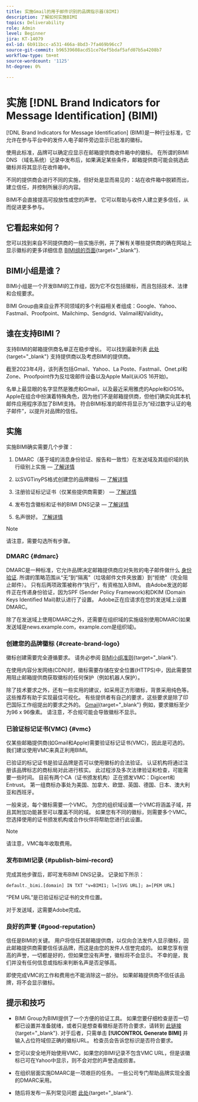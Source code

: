 ```yaml
---
title: 实施Gmail的用于邮件识别的品牌指示器(BIMI)
description: 了解如何实施BIMI
topics: Deliverability
role: Admin
level: Beginner
jira: KT-14079
exl-id: 6b911bcc-a531-466a-8bd3-7fa469b96cc7
source-git-commit: b96539608acd51ce76ef5bdaf5afd07b5a4208b7
workflow-type: tm+mt
source-wordcount: '1125'
ht-degree: 0%

---
```


# 实施 [!DNL Brand Indicators for Message Identification] (BIMI)

[!DNL Brand Indicators for Message Identification] (BIMI)是一种行业标准，它允许在参与平台中的发件人电子邮件旁边显示已批准的徽标。

使用此标准，品牌可以确定应显示在邮箱提供商收件箱中的徽标。 在所谓的BIMI DNS （域名系统）记录中发布后，如果满足某些条件，邮箱提供商可能会挑选此徽标并将其显示在收件箱中。

不同的提供商会进行不同的实施，但好处是显而易见的：站在收件箱中脱颖而出，建立信任，并控制所展示的内容。

BIMI不会直接提高可投放性或您的声誉。 它可以帮助与收件人建立更多信任，从而促进更多参与。

## 它看起来如何？

您可以找到来自不同提供商的一些实施示例，并了解有关哪些提供商的确在网站上显示徽标的更多详细信息 [BIMI组的页面](https://bimigroup.org/where-is-my-bimi-logo-displayed/){target="_blank"}.

## BIMI小组是谁？

BIMI小组是一个开发BIMI的工作组，因为它不仅包括徽标，而且包括技术、法律和合规要求。

BIMI Group由来自业界不同领域的多个利益相关者组成：Google、Yahoo、Fastmail、Proofpoint、Mailchimp、Sendgrid、Valimail和Validity。

## 谁在支持BIMI？

支持BIMI的邮箱提供商名单正在稳步增长。 可以找到最新列表 [此处](https://bimigroup.org/bimi-infographic/){target="_blank"} 支持提供商以及考虑BIMI的提供商。

截至2023年4月，该列表包括Gmail、Yahoo、La Poste、Fastmail、Onet.pl和Zone、Proofpoint作为反垃圾邮件设备以及Apple Mail(从iOS 16开始)。

名单上最显眼的名字显然是雅虎和Gmail，以及最近采用雅虎的Apple和iOS16。 Apple在组合中扮演着特殊角色，因为他们不是邮箱提供商，但他们确实向其本机邮件应用程序添加了BIMI支持。 符合BIMI标准的邮件将显示为“经过数字认证的电子邮件”，以提升对品牌的信任。

## 实施

实施BIMI确实需要几个步骤：

1. DMARC（基于域的消息身份验证、报告和一致性）在发送域及其组织域的执行级别上实施 —  [了解详情](#dmarc)

1. 以SVGTinyPS格式创建您的品牌徽标 —  [了解详情](#create-brand-logo)

1. 注册验证标记证书（仅某些提供商需要） —  [了解详情](#vmc)

1. 发布包含徽标和证书的BIMI DNS记录 —  [了解详情](#publish-bimi-record)

1. 名声很好。 [了解详情](#good-reputation)

>[!NOTE]
>
>请注意，需要勾选所有步骤。


### DMARC {#dmarc}

DMARC是一种标准，它允许品牌决定邮箱提供商应对失败的电子邮件做什么 [身份验证](../additional-resources/authentication.md). 所谓的策略范围从“无”到“隔离”（垃圾邮件文件夹放置）到“拒绝”（完全阻止邮件）。 只有后两项政策被称作“执行”，有资格加入BIMI。 由Adobe发送的邮件正在传递身份验证，因为SPF (Sender Policy Framework)和DKIM (Domain Keys Identified Mail)默认进行了设置。 Adobe正在应请求在您的发送域上设置DMARC。

除了在发送域上使用DMARC之外，还需要在组织域的实施级别使用DMARC(如果发送域是news.example.com，example.com是组织域)。

### 创建您的品牌徽标 {#create-brand-logo}

徽标创建需要完全遵循要求。 请务必参阅 [BIMI小组准则](https://bimigroup.org/creating-bimi-svg-logo-files/){target="_blank"}.

在使用内容分发网络(CDN)时，徽标需要存储在安全位置(HTTPS)中，因此需要禁用阻止邮箱提供商获取徽标的任何保护（例如机器人保护）。

除了技术要求之外，还有一些实用的建议，如采用正方形徽标，背景采用纯色等。 这些推荐有助于实现最佳可视化。 有些提供者有自己的要求，这些要求是除了印巴国际工作组提出的要求之外的。 [Gmail](https://support.google.com/a/answer/10911027?sjid=903725605955621707-EU){target="_blank"} 例如，要求徽标至少为96 x 96像素。
请注意，不合规可能会导致徽标不显示。

### 已验证标记证书(VMC) {#vmc}

仅某些邮箱提供商(如Gmail和Apple)需要验证标记证书(VMC)，因此是可选的。 我们建议使用VMC来真正利用BIMI。

已验证的标记证书是验证品牌是否可以使用徽标的合法验证。 认证机构将通过注册该品牌标志的商标局对此进行核实。 此过程涉及多次法律验证和检查，可能需要一些时间。 目前有两个CA（证书颁发机构）正在颁发VMC：Digicert和Entrust。 第一组商标办事处为美国、加拿大、欧盟、英国、德国、日本、澳大利亚和西班牙。

一般来说，每个徽标需要一个VMC。 为您的组织域设置一个VMC将涵盖子域，并且其附加功能甚至可以覆盖不同的域。 如果您有不同的徽标，则需要多个VMC。 您选择使用的证书颁发机构或合作伙伴将帮助您进行此设置。

>[!NOTE]
>
>请注意，VMC每年收取费用。

### 发布BIMI记录 {#publish-bimi-record}

完成其他步骤后，即可发布BIMI DNS记录。 记录如下所示：

```
default._bimi.[domain] IN TXT "v=BIMI1; l=[SVG URL]; a=[PEM URL]
```

“PEM URL”是已验证标记证书的文件位置。

对于发送域，这需要Adobe完成。

### 良好的声誉 {#good-reputation}

信任是BIMI的关键。 用户将信任其邮箱提供商，以仅向合法发件人显示徽标，因此邮箱提供商需要信任该品牌，而这是由您的发件人信誉完成的。 如果您享有很高的声誉，一切都是好的，但如果您没有声誉，徽标将不会显示。 不幸的是，我们并没有任何信息或指标来判断名声是否足够高。

即使完成VMC的工作和费用也不能消除这一部分。 如果邮箱提供商不信任该品牌，将不会显示徽标。

## 提示和技巧

* BIMI Group为BIMI提供了一个方便的验证工具。 如果您要仔细检查是否一切都已设置并准备就绪，或者只是想查看徽标是否符合要求，请转到 [此链接](https://bimigroup.org/bimi-generator/){target="_blank"}. 对于后者，只需单击 **[!UICONTROL Generate BIMI]** 并输入占位符域但正确的徽标URL。 检查员会告诉您标识是否符合要求。

* 您可以安全地开始使用VMC，如果您的BIMI记录不包含VMC URL，但是该徽标已可在Yahoo中显示，则不会对您的声誉造成损害。

* 在组织层面实施DMARC是一项艰巨的任务。 一些公司专门帮助品牌实现全面的DMARC采用。

* 随后将发布一系列常见问题 [此处](https://bimigroup.org/faqs-for-senders-esps/){target="_blank"}.
